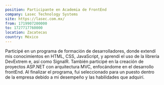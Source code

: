 ```yaml
---
position: Participante en Academia de FrontEnd
company: Lasec Technology Systems
site: https://lasec.com.mx/
from: 1719907200000
to: 1727717760000
location: Zacatecas
country: México
---
```


Participé en un programa de formación de desarrolladores, donde extendí mis conocimientos en HTML, CSS, JavaScript, y aprendí el uso de la librería DevExtrem e, así como SignalR. También participé en la creación de proyectos ASP.NET con arquitectura MVC, enfocándome en el desarrollo frontEnd. Al finalizar el programa, fui seleccionado para un puesto dentro de la empresa debido a mi desempeño y las habilidades que adquirí.